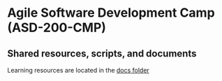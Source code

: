# Agile Software Development Camp (ASD-200-CMP)
## Shared resources, scripts, and documents

Learning resources are located in the [docs folder](https://github.com/level-up-program/ASD-200-CMP/tree/develop/docs)
